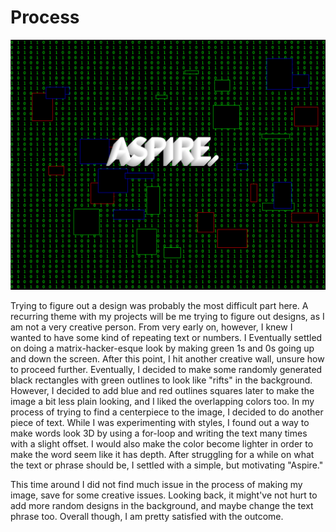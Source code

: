# Process

![](https://github.com/npietrafesa/Intro-IM/blob/main/media/Sep-13.png)

Trying to figure out a design was probably the most difficult part here. A recurring theme with my projects will be me trying to figure out designs, as I am not a very creative person. From very early on, however, I knew I wanted to have some kind of repeating text or numbers. I Eventually settled on doing a matrix-hacker-esque look by making green 1s and 0s going up and down the screen. After this point, I hit another creative wall, unsure how to proceed further. Eventually, I decided to make some randomly generated black rectangles with green outlines to look like "rifts" in the background. However, I decided to add blue and red outlines squares later to make the image a bit less plain looking, and I liked the overlapping colors too. In my process of trying to find a centerpiece to the image, I decided to do another piece of text. While I was experimenting with styles, I found out a way to make words look 3D by using a for-loop and writing the text many times with a slight offset. I would also make the color become lighter in order to make the word seem like it has depth. After struggling for a while on what the text or phrase should be, I settled with a simple, but motivating "Aspire." 

This time around I did not find much issue in the process of making my image, save for some creative issues. Looking back, it might've not hurt to add more random designs in the background, and maybe change the text phrase too. Overall though, I am pretty satisfied with the outcome.
